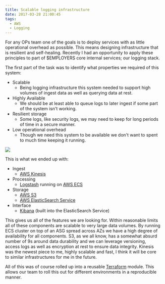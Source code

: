 ```yaml
---
title: Scalable logging infrastructure
date: 2017-03-28 21:00:45
tags:
  - AWS
  - Logging
---
```

For any OPs team one of the goals is to deploy services with as little operational overhead as possible. This means designing infrastructure that is resilient and self-healing. Recently I had an opportunity to apply these principles to part of $EMPLOYERS core internal services; our logging stack.

The first part of the task was to identify what properties we required of this system:
  - Scalable
    - Being logging infrastructure this system needed to support high volumes of ingest data as well as querying data at rest.
  - Highly Available
    - We should be at least able to queue logs to later ingest if some part of the system isn't working.
  - Resilient storage
    - Some logs, like security logs, we may need to keep for long periods of time in a secure manner.
  - Low operational overhead
    - Though we need this system to be available we don't want to spent to much time keeping it running.

![](/images/logging.png)

This is what we ended up with:
  - Ingest
    - [AWS Kinesis](https://aws.amazon.com/kinesis/)
  - Processing
    - [Logstash](https://www.elastic.co/products/logstash) running on [AWS ECS](https://aws.amazon.com/ecs/)
  - Storage
    - [AWS S3](https://aws.amazon.com/s3/)
    - [AWS ElasticSearch Service](https://aws.amazon.com/elasticsearch-service/)
  - Interface
    - [Kibana](https://www.elastic.co/products/kibana) (built into the ElasticSearch Service)

This gives us all of the features we are looking for. Within reasonable limits all of these components are scalable to very large data volumes. By running ECS cluster on top of an ASG spread across AZs we have a high degree of availability for all components. S3, as we all know, has a somewhat absurd number of 9s around data durability and we can leverage versioning, access logs as well as encryption at rest to ensure data integrity. Kinesis was the newest piece to me, highly scalable and fast, I think it will be core to similar infrastructures for me in the future.

All of this was of course rolled up into a reusable [Terraform](https://www.terraform.io/) module. This allows our team to roll this out for different environments in a reproducible manner.
